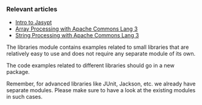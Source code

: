 ### Relevant articles

- [Intro to Jasypt](http://www.baeldung.com/jasypt)
- [Array Processing with Apache Commons Lang 3](http://www.baeldung.com/array-processing-commons-lang)
- [String Processing with Apache Commons Lang 3](http://www.baeldung.com/string-processing-commons-lang)


The libraries module contains examples related to small libraries that are relatively easy to use and does not require any separate module of its own.

The code examples related to different libraries should go in a new package.

Remember, for advanced libraries like JUnit, Jackson, etc. we already have separate modules. Please make sure to have a look at the existing modules in such cases.
